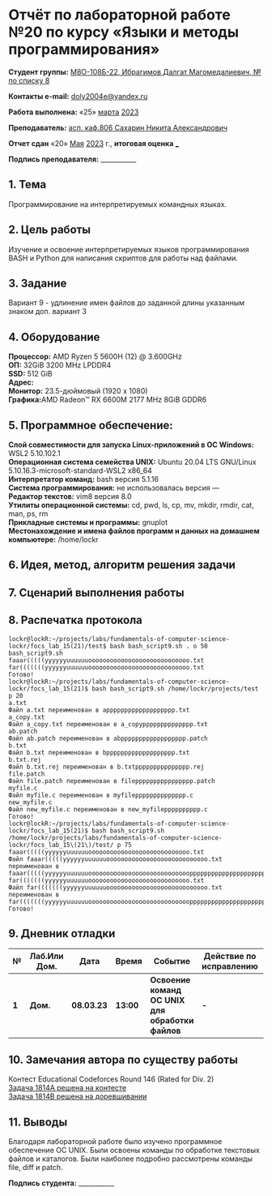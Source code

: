 # Отчёт по лабораторной работе №20 по курсу «Языки и методы программирования»

<b>Студент группы:</b> <ins>М8О-108Б-22, Ибрагимов Далгат Магомедалиевич, № по списку 8</ins>

<b>Контакты e-mail:</b> <ins>doly2004e@yandex.ru<ins>

<b>Работа выполнена:</b> «25» <ins>марта</ins> <ins>2023</ins>

<b>Преподаватель:</b> <ins>асп. каф.806 Сахарин Никита Александрович</ins>

<b>Отчет сдан</b> «20» <ins>Мая</ins> <ins>2023</ins> г., <b>итоговая оценка</b> <ins>_</ins>

<b>Подпись преподавателя:</b> ___________

## 1. Тема
Программирование на интерпретируемых командных языках.

## 2. Цель работы
Изучение и освоение интерпретируемых языков программирования BASH и Python для написания скриптов для работы над файлами.
## 3. Задание
Вариант 9 - удлинение имен файлов до заданной длины указанным знаком
доп. вариант 3

## 4. Оборудование
<b>Процессор:</b> AMD Ryzen 5 5600H (12) @ 3.600GHz<br/>
<b>ОП:</b> 32GiB 3200 MHz LPDDR4<br/>
<b>SSD:</b> 512 GiB<br/>
<b>Адрес:</b> <br/>
<b>Монитор:</b> 23.5-дюймовый (1920 х 1080)<br/>
<b>Графика:</b>AMD Radeon™ RX 6600M 2177 MHz 8GiB GDDR6<br/>

## 5. Программное обеспечение:
<b>Слой совместимости для запуска Linux-приложений в ОС Windows:</b> WSL2 5.10.102.1<br/>
<b>Операционная система семейства UNIX:</b> Ubuntu 20.04 LTS GNU/Linux 5.10.16.3-microsoft-standard-WSL2 x86_64<br/>
<b>Интерпретатор команд:</b> bash версия 5.1.16<br/>
<b>Система программирования:</b> не использовалась версия —<br/>
<b>Редактор текстов:</b> vim8 версия 8.0<br/>
<b>Утилиты операционной системы:</b> cd, pwd, ls, cp, mv, mkdir, rmdir, cat, man, ps, rm<br/>
<b>Прикладные системы и программы:</b> gnuplot<br/>
<b>Местонахождение и имена файлов программ и данных на домашнем компьютере:</b> /home/lockr<br/>

## 6. Идея, метод, алгоритм решения задачи


## 7. Сценарий выполнения работы


## 8. Распечатка протокола

```
lockr@lockR:~/projects/labs/fundamentals-of-computer-science-lockr/focs_lab_15(21)/test$ bash bash_script9.sh . o 50
bash_script9.sh
faaar(((((yyyyyyuuuuuuoooooooooooooooooooooooooooo.txt
far(((((((yyyyyyuuuuuuoooooooooooooooooooooooooooo.txt
Готово!
lockr@lockR:~/projects/labs/fundamentals-of-computer-science-lockr/focs_lab_15(21)$ bash bash_script9.sh /home/lockr/projects/test p 20
a.txt
Файл a.txt переименован в appppppppppppppppppp.txt
a_copy.txt
Файл a_copy.txt переименован в a_copypppppppppppppp.txt
ab.patch
Файл ab.patch переименован в abpppppppppppppppppp.patch
b.txt
Файл b.txt переименован в bppppppppppppppppppp.txt
b.txt.rej
Файл b.txt.rej переименован в b.txtppppppppppppppp.rej
file.patch
Файл file.patch переименован в filepppppppppppppppp.patch
myfile.c
Файл myfile.c переименован в myfilepppppppppppppp.c
new_myfile.c
Файл new_myfile.c переименован в new_myfilepppppppppp.c
Готово!
lockr@lockR:~/projects/labs/fundamentals-of-computer-science-lockr/focs_lab_15(21)$ bash bash_script9.sh /home/lockr/projects/labs/fundamentals-of-computer-science-lockr/focs_lab_15\(21\)/test/ p 75
faaar(((((yyyyyyuuuuuuoooooooooooooooooooooooooooo.txt
Файл faaar(((((yyyyyyuuuuuuoooooooooooooooooooooooooooo.txt переименован в faaar(((((yyyyyyuuuuuuooooooooooooooooooooooooooooppppppppppppppppppppppppp.txt
far(((((((yyyyyyuuuuuuoooooooooooooooooooooooooooo.txt
Файл far(((((((yyyyyyuuuuuuoooooooooooooooooooooooooooo.txt переименован в far(((((((yyyyyyuuuuuuooooooooooooooooooooooooooooppppppppppppppppppppppppp.txt
Готово!
```


## 9. Дневник отладки

| **№** | **Лаб.Или Дом.** | **Дата** | **Время** | **Событие** | **Действие по исправлению** | **Примечание** |
| --- | --- | --- | --- | --- | --- | --- |
| **1** | **Дом.** | **08.03.23** | **13:00** | **Освоение команд ОС UNIX для обработки файлов** | **-** | **-** |

## 10. Замечания автора по существу работы
Контест Educational Codeforces Round 146 (Rated for Div. 2) \
[Задача 1814A решена на контесте](https://codeforces.com/contest/1814/submission/201015587) \
[Задача 1814B решена на доревшивании](https://codeforces.com/contest/1814/submission/206627047)

## 11. Выводы

Благодаря лабораторной работе было изучено программное обеспечение ОС UNIX. Были освоены команды по обработке текстовых файлов и каталогов. Были наиболее подробно рассмотрены команды file, diff и patch.

<b>Подпись студента:</b> ___________
